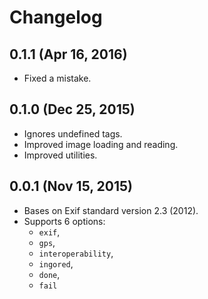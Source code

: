 # Changelog


## 0.1.1 (Apr 16, 2016)

- Fixed a mistake.


## 0.1.0 (Dec 25, 2015)

- Ignores undefined tags.
- Improved image loading and reading.
- Improved utilities.


## 0.0.1 (Nov 15, 2015)

- Bases on Exif standard version 2.3 (2012).
- Supports 6 options:
  - `exif`,
  - `gps`,
  - `interoperability`,
  - `ingored`,
  - `done`,
  - `fail`
